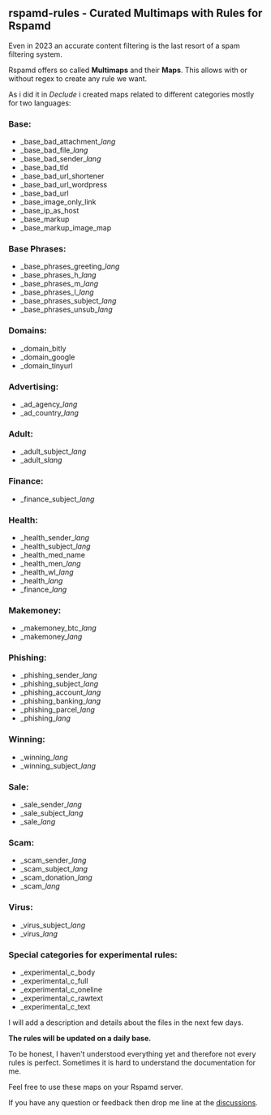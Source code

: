 ## rspamd-rules - Curated Multimaps with Rules for Rspamd

Even in 2023 an accurate content filtering is the last resort of a spam filtering system.

Rspamd offers so called **Multimaps** and their **Maps**. This allows with or without regex to create any rule we want.

As i did it in *Declude* i created maps related to different categories mostly for two languages:

### Base:
* \_base_bad\_attachment_*lang*
* \_base_bad\_file_*lang*
* \_base_bad\_sender_*lang*
* \_base_bad\_tld
* \_base_bad\_url_shortener
* \_base_bad\_url_wordpress
* \_base_bad\_url
* \_base_image_only_link
* \_base_ip_as_host
* \_base_markup
* \_base_markup_image_map

### Base Phrases:
* \_base_phrases_greeting_*lang*
* \_base_phrases_h_*lang*
* \_base_phrases_m_*lang*
* \_base_phrases_l_*lang*
* \_base_phrases_subject_*lang*
* \_base_phrases_unsub_*lang*

### Domains:
* \_domain_bitly
* \_domain_google
* \_domain_tinyurl

### Advertising:
* \_ad_agency\_*lang*
* \_ad_country\_*lang*

### Adult:
* \_adult_subject_*lang*
* \_adult_s*lang*

### Finance:
* \_finance_subject_*lang*

### Health:
* \_health_sender_*lang*
* \_health_subject_*lang*
* \_health_med_name
* \_health_men_*lang*
* \_health_wl_*lang*
* \_health_*lang*
* \_finance_*lang*

### Makemoney:
* \_makemoney_btc_*lang*
* \_makemoney_*lang*

### Phishing:
* \_phishing_sender_*lang*
* \_phishing_subject_*lang*
* \_phishing_account_*lang*
* \_phishing_banking_*lang*
* \_phishing_parcel_*lang*
* \_phishing_*lang*

### Winning:
* \_winning_*lang*
* \_winning_subject_*lang*

### Sale:
* \_sale_sender_*lang*
* \_sale_subject_*lang*
* \_sale_*lang*

### Scam:
* \_scam_sender_*lang*
* \_scam_subject_*lang*
* \_scam_donation_*lang*
* \_scam_*lang*

### Virus:
* \_virus_subject_*lang*
* \_virus_*lang*

### Special categories for experimental rules:
* \_experimental_c_body
* \_experimental_c_full
* \_experimental_c_oneline
* \_experimental_c_rawtext
* \_experimental_c_text

I will add a description and details about the files in the next few days.

**The rules will be updated on a daily base.**

To be honest, I haven't understood everything yet and therefore not every rules is perfect.
Sometimes it is hard to understand the documentation for me.

Feel free to use these maps on your Rspamd server.

If you have any question or feedback then drop me line at the [discussions](https://github.com/martinschaible/rspamd-rules/discussions).
